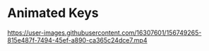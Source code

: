 # Animated Keys


https://user-images.githubusercontent.com/16307601/156749265-815e487f-7494-45ef-a890-ca365c24dce7.mp4

